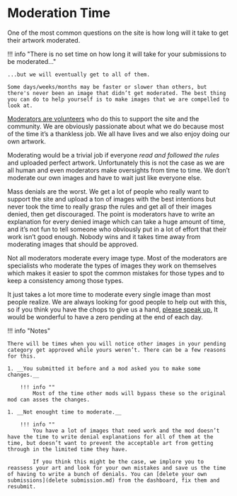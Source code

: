 # __Moderation Time__


One of the most common questions on the site is how long will it take to get their artwork moderated.

!!! info "There is no set time on how long it will take for your submissions to be moderated..." 

    ...but we will eventually get to all of them. 

    Some days/weeks/months may be faster or slower than others, but there's never been an image that didn’t get moderated. The best thing you can do to help yourself is to make images that we are compelled to look at.

[Moderators are volunteers](moderating.md) who do this to support the site and the community. We are obviously passionate about what we do because most of the time it’s a thankless job. We all have lives and we also enjoy doing our own artwork.

Moderating would be a trivial job if everyone *read and followed the rules* and uploaded perfect artwork. Unfortunately this is not the case as we are all human and even moderators make oversights from time to time. We don’t moderate our own images and have to wait just like everyone else.

Mass denials are the worst. We get a lot of people who really want to support the site and upload a ton of images with the best intentions but never took the time to really grasp the rules and get all of their images denied, then get discouraged. The point is moderators have to write an explanation for every denied image which can take a huge amount of time, and it’s not fun to tell someone who obviously put in a lot of effort that their work isn’t good enough. Nobody wins and it takes time away from moderating images that should be approved.

Not all moderators moderate every image type. Most of the moderators are specialists who moderate the types of images they work on themselves which makes it easier to spot the common mistakes for those types and to keep a consistency among those types.

It just takes a lot more time to moderate every single image than most people realize. We are always looking for good people to help out with this, so if you think you have the chops to give us a hand, [please speak up.](https://discord.gg/r9VufRk) It would be wonderful to have a zero pending at the end of each day.

!!! info "Notes"

    There will be times when you will notice other images in your pending category get approved while yours weren’t. There can be a few reasons for this.

    1. __You submitted it before and a mod asked you to make some changes.__
    
        !!! info ""
            Most of the time other mods will bypass these so the original mod can asses the changes.
    
    1. __Not enought time to moderate.__

        !!! info ""
            You have a lot of images that need work and the mod doesn’t have the time to write denial explanations for all of them at the time, but doesn’t want to prevent the acceptable art from getting through in the limited time they have. 

            If you think this might be the case, we implore you to reassess your art and look for your own mistakes and save us the time of having to write a bunch of denials. You can [delete your own submissions](delete submission.md) from the dashboard, fix them and resubmit.
       
